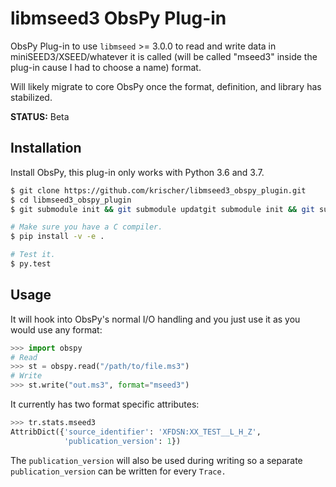 # libmseed3 ObsPy Plug-in

ObsPy Plug-in to use `libmseed` >= 3.0.0 to read and write data in
miniSEED3/XSEED/whatever it is called (will be called "mseed3" inside the
plug-in cause I had to choose a name) format.

Will likely migrate to core ObsPy once the format, definition, and library
has stabilized.

**STATUS:** Beta

## Installation

Install ObsPy, this plug-in only works with Python 3.6 and 3.7.

```bash
$ git clone https://github.com/krischer/libmseed3_obspy_plugin.git
$ cd libmseed3_obspy_plugin
$ git submodule init && git submodule updatgit submodule init && git submodule updatee

# Make sure you have a C compiler.
$ pip install -v -e .

# Test it.
$ py.test
```

## Usage

It will hook into ObsPy's normal I/O handling and you just use it as you would
use any format:

```python
>>> import obspy
# Read
>>> st = obspy.read("/path/to/file.ms3")
# Write
>>> st.write("out.ms3", format="mseed3")
```

It currently has two format specific attributes:

```python
>>> tr.stats.mseed3
AttribDict({'source_identifier': 'XFDSN:XX_TEST__L_H_Z',
            'publication_version': 1})
```

The `publication_version` will also be used during writing so a separate
`publication_version` can be written for every `Trace.`
